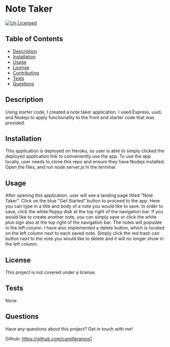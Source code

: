 # Note Taker

[![Un Licensed](https://img.shields.io/badge/Unlicensed-blue)](https://opensource.org/licenses/)

## Table of Contents
* [Description](#description)
* [Installation](#installation)
* [Usage](#usage)
* [License](#license)
* [Contributing](#contributing)
* [Tests](#tests)
* [Questions](#questions)

## Description
Using starter code, I created a note taker application. I used Express, uuid, and Nodejs to apply functionality to the front end starter code that was provided. 

## Installation
This application is deployed on Heroku, so user is able to simply clicked the deployed application link to conveniently use the app. To use the app locally, user needs to clone this repo and ensure they have Nodejs installed. Open the files, and run node server.js in the terminal. 

## Usage
After opening this application, user will see a landing page titled "Note Taker". Click on the blue "Get Started" button to proceed to the app. Here you can type in a title and body of a note you would like to save. In order to save, click the white floppy disk at the top right of the navigation bar. If you would like to create another note, you can simply save or click the white plus sign also at the top right of the navigation bar. The notes will populate in the left column. I have also implemented a delete button, which is located on the left column next to each saved note. Simply click the red trash can button next to the note you would like to delete and it will no longer show in the left column. 

## License
This project is not covered under a license.

## Tests
None

## Questions
Have any questions about this project? Get in touch with me!

Github: https://github.com/camilleramos1